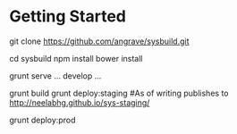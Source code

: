 Getting Started
===============

git clone https://github.com/angrave/sysbuild.git

cd sysbuild
npm install
bower install

grunt serve
... develop ...

grunt build
grunt deploy:staging 
#As of writing publishes to  http://neelabhg.github.io/sys-staging/

grunt deploy:prod


